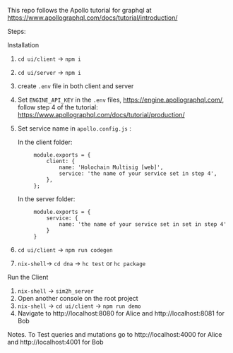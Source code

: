 This repo follows the Apollo tutorial for graphql at https://www.apollographql.com/docs/tutorial/introduction/

Steps:

Installation
1. `cd ui/client` -> `npm i`
2. `cd ui/server` -> `npm i`
3. create `.env` file in both client and server
4. Set `ENGINE_API_KEY` in the `.env` files, https://engine.apollographql.com/, follow step 4 of the tutorial: https://www.apollographql.com/docs/tutorial/production/
5. Set service name in `apollo.config.js` :
    
    In the client folder:

            module.exports = {
                client: {
                    name: 'Holochain Multisig [web]',
                    service: 'the name of your service set in step 4',
                },
            };
    
    In the server folder:

            module.exports = {
                service: {
                    name: 'the name of your service set in set in step 4'
                }
            } 


6. `cd ui/client` -> `npm run codegen`
7. `nix-shell`-> `cd dna` -> `hc test` or `hc package`


Run the Client
1. `nix-shell` -> `sim2h_server`
2. Open another console on the root project
3. `nix-shell` -> `cd ui/client` -> `npm run demo`
4. Navigate to http://localhost:8080 for Alice and http://localhost:8081 for Bob 

Notes. To Test queries and mutations go to http://localhost:4000 for Alice and http://localhost:4001 for Bob